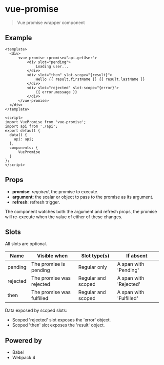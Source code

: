 # vue-promise

> Vue promise wrapper component

## Example

```
<template>
  <div>
      <vue-promise :promise="api.getUser">
          <div slot="pending">
              Loading user...
          </div>
          <div slot="then" slot-scope="{result}">
              Hello {{ result.firstName }} {{ result.lastName }}
          </div>
          <div slot="rejected" slot-scope="{error}">
              {{ error.message }}
          </div>
      </vue-promise>
  </div>
</template>

<script>
import VuePromise from 'vue-promise';
import api from './api';
export default {
  data() {
    api: api;
  },
  components: {
      VuePromise
  }
};
</script>
```
## Props

* __promise__: _required_, the promise to execute.
* __argument__: the scalar or object to pass to the promise as its argument.
* __refresh__: refresh trigger.

The component watches both the argument and refresh props, the promise will re-execute when the value of either of these changes.

## Slots

All slots are optional.

| Name     | Visible when              | Slot type(s)       | If absent               |
|----------|---------------------------|--------------------|-------------------------|
| pending  | The promise is pending    | Regular only       | A span with 'Pending'   |
| rejected | The promise was rejected  | Regular and scoped | A span with 'Rejected'  |
| then     | The promise was fulfilled | Regular and scoped | A span with 'Fulfilled' |

Data exposed by scoped slots:

* Scoped 'rejected' slot exposes the 'error' object.
* Scoped 'then' slot exposes the 'result' object.

## Powered by

* Babel
* Webpack 4